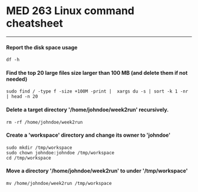 # MED 263 Linux command cheatsheet

---

#### Report the disk space usage
```Shell
df -h
```

#### Find the top 20 large files size larger than 100 MB (and delete them if not needed)
```Shell
sudo find / -type f -size +100M -print |  xargs du -s | sort -k 1 -nr  | head -n 20
```

#### Delete a target directory '/home/johndoe/week2run' recursively.
```Shell
rm -rf /home/johndoe/week2run
```

#### Create a 'workspace' directory and change its owner to 'johndoe'
```Shell
sudo mkdir /tmp/workspace
sudo chown johndoe:johndoe /tmp/workspace
cd /tmp/workspace
```

#### Move a directory '/home/johndoe/week2run' to under '/tmp/workspace'
```Shell
mv /home/johndoe/week2run /tmp/workspace
```